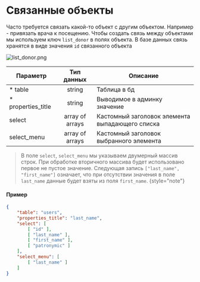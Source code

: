 # Связанные объекты

Часто требуется связать какой-то объект с другим объектом. Например - привязать врача
к посещению. Чтобы создать связь между объектами мы используем ключ `list_donor` в
полях объекта. В базе данных связь хранятся в виде значения `id` связанного объекта 

![list_donor.png](list_donor.png)

| Параметр           |   Тип данных    | Описание                                        |
|--------------------|:---------------:|-------------------------------------------------|
| * table            |     string      | Таблица в бд                                    |
| * properties_title |     string      | Выводимое в админку значение                    |
| select             | array of arrays | Кастомный заголовок элемента выпадающего списка |
| select_menu        | array of arrays | Кастомный заголовок выбранного элемента         |

> В поле `select`, `select_menu` мы указываем двумерный массив строк. При обработке вторичного массива 
> будет использовано первое не пустое значение. Следующая запись `["last_name", "first_name"]` означает, 
> что при отсутствии значения в поле `last_name` данные будет взяты из поля `first_name`.
{style="note"}

#### Пример

```json
{
    "table": "users",
    "properties_title": "last_name",
    "select": [
        [ "id" ],
        [ "last_name" ],
        [ "first_name" ],
        [ "patronymic" ]
    ],
    "select_menu": [
        [ "last_name" ]
    ]
}
```